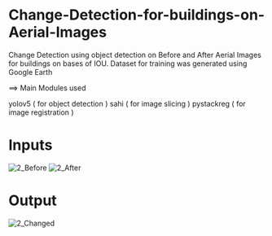 # Change-Detection-for-buildings-on-Aerial-Images

Change Detection using object detection on Before and After Aerial Images for buildings on bases of IOU.
Dataset for training was generated using Google Earth

==> Main Modules used

yolov5 ( for object detection )
sahi ( for image slicing )
pystackreg ( for image registration )

# Inputs
![2_Before](https://user-images.githubusercontent.com/46846265/171616695-dada1390-176f-4dfa-a768-9988e93ed3b6.jpg)
![2_After](https://user-images.githubusercontent.com/46846265/171616705-3159527a-38c0-44fe-93b6-e1cd2707f697.jpg)


# Output
![2_Changed](https://user-images.githubusercontent.com/46846265/171616732-1113ace5-45b3-40f4-8428-7982197ff812.jpg)

